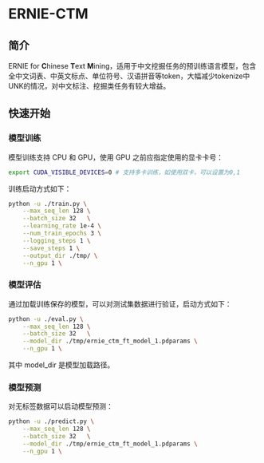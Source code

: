 # ERNIE-CTM

## 简介

ERNIE for **C**hinese **T**ext **M**ining，适用于中文挖掘任务的预训练语言模型，包含全中文词表、中英文标点、单位符号、汉语拼音等token，大幅减少tokenize中UNK的情况，对中文标注、挖掘类任务有较大增益。

## 快速开始

### 模型训练

模型训练支持 CPU 和 GPU，使用 GPU 之前应指定使用的显卡卡号：

```bash
export CUDA_VISIBLE_DEVICES=0 # 支持多卡训练，如使用双卡，可以设置为0,1
```

训练启动方式如下：

```bash
python -u ./train.py \
    --max_seq_len 128 \
    --batch_size 32   \
    --learning_rate 1e-4 \
    --num_train_epochs 3 \
    --logging_steps 1 \
    --save_steps 1 \
    --output_dir ./tmp/ \
    --n_gpu 1 \
```

### 模型评估

通过加载训练保存的模型，可以对测试集数据进行验证，启动方式如下：

```bash
python -u ./eval.py \
    --max_seq_len 128 \
    --batch_size 32   \
    --model_dir ./tmp/ernie_ctm_ft_model_1.pdparams \
    --n_gpu 1 \
```

其中 model_dir 是模型加载路径。

### 模型预测

对无标签数据可以启动模型预测：

```bash
python -u ./predict.py \
    --max_seq_len 128 \
    --batch_size 32   \
    --model_dir ./tmp/ernie_ctm_ft_model_1.pdparams \
    --n_gpu 1 \
```
